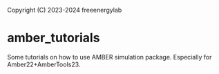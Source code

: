 Copyright (C) 2023-2024 freeenergylab
# amber_tutorials
Some tutorials on how to use AMBER simulation package. Especially for Amber22+AmberTools23.
